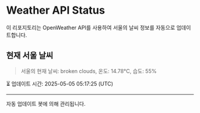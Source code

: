 
# Weather API Status

이 리포지토리는 OpenWeather API를 사용하여 서울의 날씨 정보를 자동으로 업데이트합니다.

## 현재 서울 날씨
> 서울의 현재 날씨: broken clouds, 온도: 14.78°C, 습도: 55%

⏳ 업데이트 시간: 2025-05-05 05:17:25 (UTC)

---
자동 업데이트 봇에 의해 관리됩니다.

